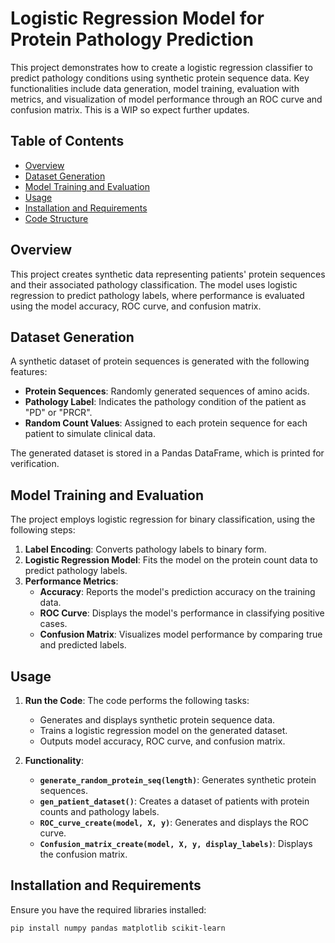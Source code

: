 # Logistic Regression Model for Protein Pathology Prediction

This project demonstrates how to create a logistic regression classifier to predict pathology conditions using synthetic protein sequence data. Key functionalities include data generation, model training, evaluation with metrics, and visualization of model performance through an ROC curve and confusion matrix. This is a WIP so expect further updates. 

## Table of Contents

- [Overview](#overview)
- [Dataset Generation](#dataset-generation)
- [Model Training and Evaluation](#model-training-and-evaluation)
- [Usage](#usage)
- [Installation and Requirements](#installation-and-requirements)
- [Code Structure](#code-structure)

## Overview

This project creates synthetic data representing patients' protein sequences and their associated pathology classification. The model uses logistic regression to predict pathology labels, where performance is evaluated using the model accuracy, ROC curve, and confusion matrix.

## Dataset Generation

A synthetic dataset of protein sequences is generated with the following features:
- **Protein Sequences**: Randomly generated sequences of amino acids.
- **Pathology Label**: Indicates the pathology condition of the patient as "PD" or "PRCR".
- **Random Count Values**: Assigned to each protein sequence for each patient to simulate clinical data.

The generated dataset is stored in a Pandas DataFrame, which is printed for verification.

## Model Training and Evaluation

The project employs logistic regression for binary classification, using the following steps:
1. **Label Encoding**: Converts pathology labels to binary form.
2. **Logistic Regression Model**: Fits the model on the protein count data to predict pathology labels.
3. **Performance Metrics**:
   - **Accuracy**: Reports the model's prediction accuracy on the training data.
   - **ROC Curve**: Displays the model's performance in classifying positive cases.
   - **Confusion Matrix**: Visualizes model performance by comparing true and predicted labels.

## Usage

1. **Run the Code**:
   The code performs the following tasks:
   - Generates and displays synthetic protein sequence data.
   - Trains a logistic regression model on the generated dataset.
   - Outputs model accuracy, ROC curve, and confusion matrix.

2. **Functionality**:
   - **`generate_random_protein_seq(length)`**: Generates synthetic protein sequences.
   - **`gen_patient_dataset()`**: Creates a dataset of patients with protein counts and pathology labels.
   - **`ROC_curve_create(model, X, y)`**: Generates and displays the ROC curve.
   - **`Confusion_matrix_create(model, X, y, display_labels)`**: Displays the confusion matrix.

## Installation and Requirements

Ensure you have the required libraries installed:

```bash
pip install numpy pandas matplotlib scikit-learn
